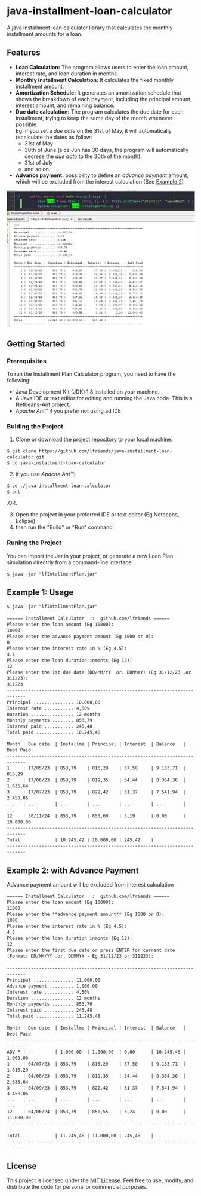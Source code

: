# java-installment-loan-calculator
A java installment loan calculator library
that calculates the monthly installment amounts for a loan.


## Features

- **Loan Calculation:** The program allows users to enter the loan amount, interest rate, and loan duration in months.
- **Monthly Installment Calculation:** It calculates the fixed monthly installment amount.
- **Amortization Schedule:** It generates an amortization schedule that shows the breakdown of each payment, including the principal amount, interest amount, and remaining balance.
- **Due date calculation:** The program calculates the due date for each installment, trying to keep the same day of the month whenever possible. <br>Eg: if you set a *due date* on the 31st of May, it will automatically recalculate the dates as follow:
    - 31st of May
    - 30th of June (sice Jun has 30 days, the program will automatically decrese the *due date* to the 30th of the month).
    - 31st of July
    - and so on.
- **Advance payment:** possibility to define an *advance payment* amount, which will be excluded from the interest calculation (See [Example 2](#example-2-with-advance-payment))

![sample](./assets/loan-example.jpg)

## Getting Started

### Prerequisites

To run the Installment Plan Calculator program, you need to have the following:

- Java Development Kit (JDK) 1.8 installed on your machine.
- A Java IDE or text editor for editing and running the Java code. This is a Netbeans-Ant project.
- *Apache Ant™* if you prefer not using ad IDE

### Bulding the Project

1. Clone or download the project repository to your local machine.
```shell
$ git clone https://github.com/lfriends/java-installment-loan-calculator.git
$ cd java-installment-loan-calculator
```
2. if you use *Apache Ant™*: 
```shell
$ cd ./java-installment-loan-calculator
$ ant
```
.OR.

3. Open the project in your preferred IDE or text editor (Eg Netbeans, Eclipse)
3. then run the "Build" or "Run" command


### Runing the Project

You can import the Jar in your project, or generate a new Loan Plan simulation directrly from a command-line interface:
```shell
$ java -jar "lfIntallmentPlan.jar"
```


## Example 1: Usage

```shell
$ java -jar "lfIntallmentPlan.jar"

====== Installment Calculator  ::  github.com/lfriends ======
Please enter the loan amount (Eg 10000):
10000
Please enter the advance payment amount (Eg 1000 or 0):
0
Please enter the interest rate in % (Eg 4.5):
4.5
Please enter the loan duration inmonts (Eg 12):
12
Please enter the 1st due date (DD/MM/YY .or. DDMMYY) (Eg 31/12/23 .or 311223):
311223
-----------------------------------------------------------------------------
Principal ............... 10.000,00
Interest rate ........... 4,50%
Duration ................ 12 months
Monthly payments ........ 853,79
Intarest paid ........... 245,48
Total paid .............. 10.245,48

Month | Due date  | Installme | Principal | Interest  | Balance   | Debt Paid 
-----------------------------------------------------------------------------
1     | 17/05/23  | 853,79    | 816,29    | 37,50     | 9.183,71  | 816,29    
2     | 17/06/23  | 853,79    | 819,35    | 34,44     | 8.364,36  | 1.635,64  
3     | 17/07/23  | 853,79    | 822,42    | 31,37     | 7.541,94  | 2.458,06  
...   | ...       | ...       | ...       | ...       | ...       | ...       
12    | 30/11/24  | 853,79    | 850,60    | 3,19      | 0,00      | 10.000,00 
-----------------------------------------------------------------------------
Total             | 10.245,42 | 10.000,00 | 245,42    |                      
-----------------------------------------------------------------------------
```


## Example 2: with Advance Payment 
Advance payment amount will be excluded from interest calculation
  
```
====== Installment Calculator  ::  github.com/lfriends ======
Please enter the loan amount (Eg 10000):
11000
Please enter the **advance payment amount** (Eg 1000 or 0):
1000
Please enter the interest rate in % (Eg 4.5):
4.5
Please enter the loan duration inmonts (Eg 12):
12
Please enter the first due date or press ENTER for current date (Format: DD/MM/YY .or. DDMMYY - Eg 31/12/23 or 311223):

-----------------------------------------------------------------------------
Principal ............... 11.000,00
Advance payment ......... 1.000,00
Interest rate ........... 4,50%
Duration ................ 12 months
Monthly payments ........ 853,79
Intarest paid ........... 245,48
Total paid .............. 11.245,48

Month | Due date  | Installme | Principal | Interest  | Balance   | Debt Paid 
-----------------------------------------------------------------------------
ADV P | --        | 1.000,00  | 1.000,00  | 0,00      | 10.245,48 | 1.000,00
1     | 04/07/23  | 853,79    | 816,29    | 37,50     | 9.183,71  | 1.816,29  
2     | 04/08/23  | 853,79    | 819,35    | 34,44     | 8.364,36  | 2.635,64  
3     | 04/09/23  | 853,79    | 822,42    | 31,37     | 7.541,94  | 3.458,06  
...   | ...       | ...       | ...       | ...       | ...       | ...    
12    | 04/06/24  | 853,79    | 850,55    | 3,24      | 0,00      | 11.000,00 
-----------------------------------------------------------------------------
Total             | 11.245,48 | 11.000,00 | 245,48    |                      
-----------------------------------------------------------------------------
```


## License

This project is licensed under the [MIT License](LICENSE). Feel free to use, modify, and distribute the code for personal or commercial purposes.

